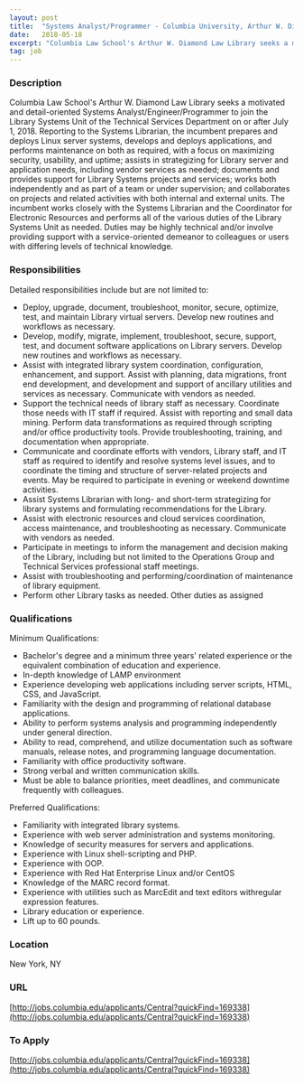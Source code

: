 ```yaml
---
layout: post
title:  "Systems Analyst/Programmer - Columbia University, Arthur W. Diamond Law Library"
date:   2018-05-18
excerpt: "Columbia Law School's Arthur W. Diamond Law Library seeks a motivated and detail-oriented Systems Analyst/Engineer/Programmer to join the Library Systems Unit of the Technical Services Department on or after July 1, 2018. Reporting to the Systems Librarian, the incumbent prepares and deploys Linux server systems, develops and deploys applications, and..."
tag: job
---
```


### Description   

Columbia Law School's Arthur W. Diamond Law Library seeks a motivated and detail-oriented Systems Analyst/Engineer/Programmer to join the Library Systems Unit of the Technical Services Department on or after July 1, 2018. Reporting to the Systems Librarian, the incumbent prepares and deploys Linux server systems, develops and deploys applications, and performs maintenance on both as required, with a focus on maximizing security, usability, and uptime; assists in strategizing for Library server and application needs, including vendor services as needed; documents and provides support for Library Systems projects and services; works both independently and as part of a team or under supervision; and collaborates on projects and related activities with both internal and external units. The incumbent works closely with the Systems Librarian and the Coordinator for Electronic Resources and performs all of the various duties of the Library Systems Unit as needed. Duties may be highly technical and/or involve providing support with a service-oriented demeanor to colleagues or users with differing levels of technical knowledge.


### Responsibilities   

Detailed responsibilities include but are not limited to:

- Deploy, upgrade, document, troubleshoot, monitor, secure, optimize, test, and maintain Library virtual servers. Develop new routines and workflows as necessary.
- Develop, modify, migrate, implement, troubleshoot, secure, support, test, and document software applications on Library servers. Develop new routines and workflows as necessary.
- Assist with integrated library system coordination, configuration, enhancement, and support. Assist with planning, data migrations, front end development, and development and support of ancillary utilities and services as necessary. Communicate with vendors as needed.
- Support the technical needs of library staff as necessary. Coordinate those needs with IT staff if required. Assist with reporting and small data mining. Perform data transformations as required through scripting and/or office productivity tools. Provide troubleshooting, training, and documentation when appropriate.
- Communicate and coordinate efforts with vendors, Library staff, and IT staff as required to identify and resolve systems level issues, and to coordinate the timing and structure of server-related projects and events. May be required to participate in evening or weekend downtime activities.
- Assist Systems Librarian with long- and short-term strategizing for library systems and formulating recommendations for the Library.
- Assist with electronic resources and cloud services coordination, access maintenance, and troubleshooting as necessary. Communicate with vendors as needed.
- Participate in meetings to inform the management and decision making of the Library, including but not limited to the Operations Group and Technical Services professional staff meetings.
- Assist with troubleshooting and performing/coordination of maintenance of library equipment.
- Perform other Library tasks as needed. Other duties as assigned


### Qualifications   

Minimum Qualifications:
- Bachelor's degree and a minimum three years' related experience or the equivalent combination of education and experience.
- In-depth knowledge of LAMP environment
- Experience developing web applications including server scripts, HTML, CSS, and JavaScript.
- Familiarity with the design and programming of relational database applications.
- Ability to perform systems analysis and programming independently under general direction.
- Ability to read, comprehend, and utilize documentation such as software manuals, release notes, and programming language documentation.
- Familiarity with office productivity software.
- Strong verbal and written communication skills.
- Must be able to balance priorities, meet deadlines, and communicate frequently with colleagues.

Preferred Qualifications:
- Familiarity with integrated library systems.
- Experience with web server administration and systems monitoring.
- Knowledge of security measures for servers and applications.
- Experience with Linux shell-scripting and PHP.
- Experience with OOP.
- Experience with Red Hat Enterprise Linux and/or CentOS
- Knowledge of the MARC record format.
- Experience with utilities such as MarcEdit and text editors withregular expression features.
- Library education or experience.
- Lift up to 60 pounds.




### Location   

New York, NY


### URL   

[http://jobs.columbia.edu/applicants/Central?quickFind=169338](http://jobs.columbia.edu/applicants/Central?quickFind=169338)

### To Apply   

[http://jobs.columbia.edu/applicants/Central?quickFind=169338](http://jobs.columbia.edu/applicants/Central?quickFind=169338)





